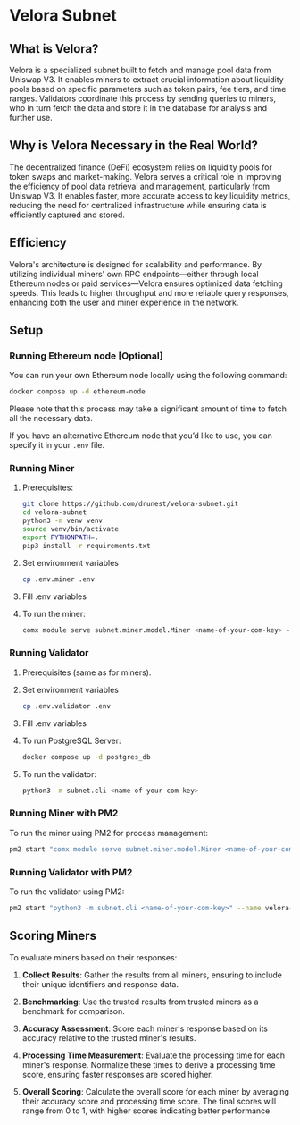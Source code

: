 # Velora Subnet

## What is Velora?

Velora is a specialized subnet built to fetch and manage pool data from Uniswap V3. It enables miners to extract crucial information about liquidity pools based on specific parameters such as token pairs, fee tiers, and time ranges. Validators coordinate this process by sending queries to miners, who in turn fetch the data and store it in the database for analysis and further use.

## Why is Velora Necessary in the Real World?

The decentralized finance (DeFi) ecosystem relies on liquidity pools for token swaps and market-making. Velora serves a critical role in improving the efficiency of pool data retrieval and management, particularly from Uniswap V3. It enables faster, more accurate access to key liquidity metrics, reducing the need for centralized infrastructure while ensuring data is efficiently captured and stored.

## Efficiency

Velora's architecture is designed for scalability and performance. By utilizing individual miners' own RPC endpoints—either through local Ethereum nodes or paid services—Velora ensures optimized data fetching speeds. This leads to higher throughput and more reliable query responses, enhancing both the user and miner experience in the network.

## Setup

### Running Ethereum node [Optional]

You can run your own Ethereum node locally using the following command:

```bash
docker compose up -d ethereum-node
```

Please note that this process may take a significant amount of time to fetch all the necessary data.

If you have an alternative Ethereum node that you’d like to use, you can specify it in your `.env` file.


### Running Miner

1. Prerequisites:
   ```bash
   git clone https://github.com/drunest/velora-subnet.git
   cd velora-subnet
   python3 -m venv venv
   source venv/bin/activate
   export PYTHONPATH=.
   pip3 install -r requirements.txt
   ```

2. Set environment variables
    ```bash
    cp .env.miner .env
    ```

3. Fill .env variables

4. To run the miner:
   ```bash
   comx module serve subnet.miner.model.Miner <name-of-your-com-key> --subnets-whitelist <your-subnet-netuid> [--ip <text>] [--port <number>]
   ```

### Running Validator

1. Prerequisites (same as for miners).

2. Set environment variables
    ```bash
    cp .env.validator .env
    ```

3. Fill .env variables

4. To run PostgreSQL Server:
    ```bash
    docker compose up -d postgres_db
    ```

5. To run the validator:
   ```bash
   python3 -m subnet.cli <name-of-your-com-key>
   ```

### Running Miner with PM2

To run the miner using PM2 for process management:
```bash
pm2 start "comx module serve subnet.miner.model.Miner <name-of-your-com-key> --subnets-whitelist <your-subnet-netuid>" --name velora-miner
```

### Running Validator with PM2

To run the validator using PM2:
```bash
pm2 start "python3 -m subnet.cli <name-of-your-com-key>" --name velora-validator
```

## Scoring Miners

To evaluate miners based on their responses:

1. **Collect Results**:
   Gather the results from all miners, ensuring to include their unique identifiers and response data.

2. **Benchmarking**:
   Use the trusted results from trusted miners as a benchmark for comparison.

3. **Accuracy Assessment**:
   Score each miner's response based on its accuracy relative to the trusted miner's results. 

4. **Processing Time Measurement**:
   Evaluate the processing time for each miner's response. Normalize these times to derive a processing time score, ensuring faster responses are scored higher.

5. **Overall Scoring**:
   Calculate the overall score for each miner by averaging their accuracy score and processing time score. The final scores will range from 0 to 1, with higher scores indicating better performance.
